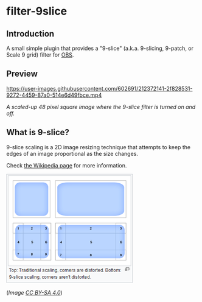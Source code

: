 # filter-9slice

## Introduction

A small simple plugin that provides a "9-slice" (a.k.a. 9-slicing, 9-patch, or Scale 9 grid) filter for [OBS](https://obsproject.com).

## Preview

https://user-images.githubusercontent.com/602691/212372141-2f828531-9272-4459-87a0-514e6d49fbce.mp4

*A scaled-up 48 pixel square image where the 9-slice filter is turned on and off.*

## What is 9-slice?

9-slice scaling is a 2D image resizing technique that attempts to keep the edges of an image proportional as the size changes.

Check [the Wikipedia page](https://en.wikipedia.org/wiki/9-slice_scaling) for more information.

[![Wikipedia Image Explanation](./.meta/9slice-explain-wikipedia.png)](https://en.wikipedia.org/wiki/9-slice_scaling)

(*Image [CC BY-SA 4.0](https://commons.wikimedia.org/wiki/File:Traditional_scaling_vs_9-slice_scaling.svg)*)
